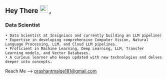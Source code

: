 ## Hey There <img src="https://media.giphy.com/media/hvRJCLFzcasrR4ia7z/giphy.gif" width="25px"> ,

### Data Scientist

    • Data Scientist at Insigniacs and currently building an LLM pipeline)
    • Expertise in developing comprehensive Computer Vision, Natural Language Processing, LLM, and Cloud LLM pipelines.
    • Proficient in Machine Learning, Deep Learning, LLM, Transfer Learning models, and Vector Databases.
    • A curious learner who keeps updated with new technologies and delves deeper into concepts.


Reach Me --> prashantmalge181@gmail.com

